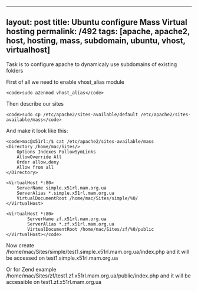 ---
layout: post
title: Ubuntu configure Mass Virtual hosting
permalink: /492
tags: [apache, apache2, host, hosting, mass, subdomain, ubuntu, vhost, virtualhost]
----

Task is to configure apache to dynamicaly use subdomains of existing folders


First of all we need to enable vhost_alias module

    
    <code>sudo a2enmod vhost_alias</code>


Then describe our sites

    
    <code>sudo cp /etc/apache2/sites-available/default /etc/apache2/sites-available/mass</code>


And make it look like this:

    
    <code>mac@x51rl:/$ cat /etc/apache2/sites-available/mass 
    <Directory /home/mac/Sites/>
    	Options Indexes FollowSymLinks
    	AllowOverride All
    	Order allow,deny
    	Allow from all
    </Directory>
    
    <VirtualHost *:80>
    	ServerName simple.x51rl.mam.org.ua
    	ServerAlias *.simple.x51rl.mam.org.ua
    	VirtualDocumentRoot /home/mac/Sites/simple/%0/
    </VirtualHost>
    
    <VirtualHost *:80>
            ServerName zf.x51rl.mam.org.ua
            ServerAlias *.zf.x51rl.mam.org.ua
            VirtualDocumentRoot /home/mac/Sites/zf/%0/public
    </VirtualHost></code>


Now create /home/mac/Sites/simple/test1.simple.x51rl.mam.org.ua/index.php and
it will be accessed on test1.simple.x51rl.mam.org.ua


Or for Zend example
/home/mac/Sites/zf/test1.zf.x51rl.mam.org.ua/public/index.php and it will be
accessible on test1.zf.x51rl.mam.org.ua

